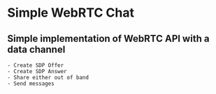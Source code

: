 # Simple WebRTC Chat

## Simple implementation of WebRTC API with a data channel
    - Create SDP Offer
    - Create SDP Answer
    - Share either out of band
    - Send messages